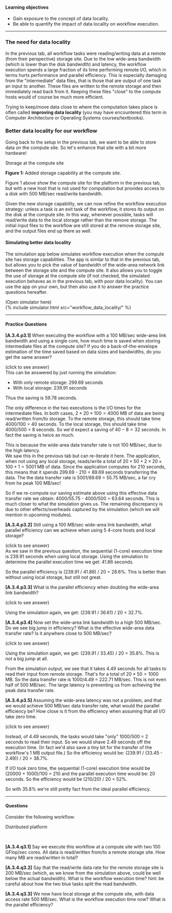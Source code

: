 
#### Learning objectives

  - Gain exposure to the concept of data locality.
  - Be able to quantify the impact of data locality on workflow execution.

---


### The need for data locality

In the previous tab, all workflow tasks were reading/writing  data at a
remote  (from their perspective) storage site. Due to the low wide-area
bandwidth  (which is lower than the disk bandwidth)  and latency, the
workflow execution spends a large fraction of its time performing remote
I/O, which in terms hurts performance and parallel efficiency. This is
especially damaging from the "intermediate" data files, that is those
that are output of one task an input to another.  These  files are
written  to the remote storage and then immediately read back from it. 
Keeping these files "close" to the compute hosts would of course be much
more efficient. 

Trying to keep/move data close to where the computation takes place is
often called **improving data locality**  (you may have encountered
this term in Computer Architecture or Operating Systems courses/textbooks). 


### Better data locality for our workflow

Going back to the setup in the previous tab, we want to be able to store
data on the compute site. So let's enhance that site with a bit more hardware!


<object class="figure" type="image/svg+xml" width="500" data="{{ site.baseurl }}/public/img/workflows/workflow_data_locality_platform_zoom.svg">Storage at the compute site</object>
<div class="caption"><strong>Figure 1:</strong> Added storage capability at the compute site.</div>

Figure 1 above show the compute site for the platform in the previous tab, but
with a new host that is not used for computation but provides access to a 
disk with 500 MB/sec read/write bandwidth.

Given the new storage capability, we can now refine the workflow execution
strategy: unless a task is an exit task of the workflow, it stores its output
on the disk at the compute site. In this way, whenever possible, tasks
will read/write data to the local storage rather than the remove storage. The
initial input files to the workflow are still stored at the remove storage site, 
and the output files end up there as well. 

#### Simulating better data locality

The simulation app below simulates workflow execution when the compute site
has storage capabilities. The app is similar to that in the previous
tab, but allows you to pick the
value of bandwidth of the wide-area network link between the storage site
and the compute site. It also allows you to toggle the use of storage at
the compute site (if not checked, the simulated execution behaves as in the
previous tab, with poor data locality). You can use the app on your own,
but then also use it to answer the practice questions hereafter.


<div class="ui accordion fluid app-ins">
  <div class="title">
    <i class="dropdown icon"></i>
    (Open simulator here)
  </div>
  <div markdown="0" class="ui segment content">
    {% include simulator.html src="workflow_data_locality/" %}
  </div>
</div>

---

####  Practice Questions

**[A.3.4.p3.1]** When executing the workflow with a 100 MB/sec wide-area link
bandwidth and using a single core, how much
time is saved when storing intermediate files at the compute site? If you 
do a back-of-the-envelope estimation of the time saved based on data sizes
and bandwidths, do you get the same answer? 

<div class="ui accordion fluid">
  <div class=" title">
    <i class="dropdown icon"></i>
    (click to see answer)
  </div>
  <div markdown="1" class="ui segment content">
This can be answered by just running the simulation:

  - With only remote storage: 299.69 seconds
  - With local storage: 239.91 seconds
  
Thus the saving is 59.78 seconds. 

The only  difference  in the two executions is the I/O times for the
intermediate files. In both cases, $2 \times 20 \times 100 = 4000$ MB
of data are being read/written from/to storage. To the remote storage, this
should  take time 4000/100 = 40 seconds. To the local storage, this 
should take time 4000/500  = 8 seconds.  So we'd  expect a saving of
$40 - 8 = 32$ seconds. In fact the saving is twice as much. 

This is because
the wide-area data transfer rate is not 100 MB/sec, due to the high latency.  
We saw this in the previous tab but can re-iterate it here. 
The application, when not using any local storage, reads/write a total  of
$20 \times 50 + 2 \times 20 \times 100 + 1 = 5001$ MB of data. Since the
application computes for 210 seconds, this means that it spends 299.69 - 210 = 89.69 seconds 
transferring the data. The the data transfer rate is 5001/89.69 = 55.75  MB/sec, a far cry
from he peak 100 MB/sec!  

So if we re-compute our saving estimate above using this effective data transfer
rate we obtain: 4000/55.75 - 4000/500 = 63.64 seconds. This is much closer to what
the simulation gives us. The remaining discrepancy is due to other effects/overheads 
captured by the simulation (which we will mention in upcoming modules).  
  
  </div>
</div>
<p></p>

**[A.3.4.p3.2]** Still using a 100 MB/sec wide-area link bandwidth, what parallel efficiency can we achieve when using 5 4-core hosts and local storage? 

<div class="ui accordion fluid">
  <div class=" title">
    <i class="dropdown icon"></i>
    (click to see answer)
  </div>
  <div markdown="1" class="ui segment content">
As we saw in the previous question, the sequential (1-core) execution time
is 239.91 seconds when using local storage. Using the simulation to determine
the parallel execution time we get: 41.86 seconds. 

So the parallel efficiency is (239.91 / 41.86) / 20 = 28.6%. This is better
than without using local storage, but still not great. 
   
  </div>
</div>
<p></p>


**[A.3.4.p3.3]**  What is the parallel efficiency when doubling the wide-area link bandwidth?
<div class="ui accordion fluid">
  <div class=" title">
    <i class="dropdown icon"></i>
    (click to see answer)
  </div>
  <div markdown="1" class="ui segment content">

Using the simulation again, we get: (239.91 / 36.61) / 20 = 32.7%. 
   
  </div>
</div>
<p></p>


**[A.3.4.p3.4]** Now set the wide-area link bandwidth to a high 500 MB/sec. Do we see big jump in
efficiency? What is the effective wide-area data transfer rate? Is it anywhere close to 500 MB/sec?
<div class="ui accordion fluid">
  <div class=" title">
    <i class="dropdown icon"></i>
    (click to see answer)
  </div>
  <div markdown="1" class="ui segment content">

Using the simulation again, we get: (239.91 / 33.45) / 20 = 35.8%.  This is *not*  a big
jump at all. 
   
From the simulation output, we see that it takes 4.49 seconds for all tasks to read their
input  from remote storage. That's for a total of $20\times 50 = 1000$ MB. So the data
transfer rate is 1000/4.49 = 222.71 MB/sec. This is not even half of 500 MB/sec. The large
latency is preventing us from achieving the peak data transfer rate.

  </div>
</div>
<p></p>

**[A.3.4.p3.5]** Assuming the wide-area latency was not a problem, and that we would
achieve 500 MB/sec data transfer rate, what would the parallel efficiency be?  How close
is it from the efficiency when assuming that all I/O take zero time. 
<div class="ui accordion fluid">
  <div class=" title">
    <i class="dropdown icon"></i>
    (click to see answer)
  </div>
  <div markdown="1" class="ui segment content">

Instead, of 4.49 seconds, the tasks would take "only" 1000/500 = 2 seconds to read their input.
So we would shave 2.49 seconds off the execution time. (In fact we'd also save a tiny bit 
for the transfer of the workflow's 1 MB output file.) So the efficiency would be: 
(239.91 / (33.45 - 2.49)) / 20 = 38.7%. 

If I/O took zero time, the sequential (1-core) execution time would be
(20000 +  1000)/100 = 210 and the parallel execution time would be: 20 seconds. 
So the efficiency would be (210/20) / 20 = 52%.  

So with 35.8% we're still pretty fact from the ideal parallel efficiency. 

  </div>
</div>
<p></p>


---

#### Questions

Consider  the following workflow:

<object class="figure" type="image/svg+xml" width="200" data="{{ site.baseurl }}/public/img/workflows/workflow_data_locality_question.svg">Distributed platform</object>

<p><br></p>

**[A.3.4.q3.1]** Say we execute this workflow at a compute site with 
two 100 GFlop/sec cores. All data is read/written from/to a remote
storage site. How many MB are read/written in total?

**[A.3.4.q3.2]** Say that the read/write data rate for the remote storage
site is 200 MB/sec (which, as we know from
the simulation above, could be well below the actual bandwidth). What is the
workflow execution time? hint: be careful about how the two blue tasks split the
read bandwidth.

**[A.3.4.q3.3]** We now have local storage at the compute site, with data
access rate 500 MB/sec. What is the workflow execution time now? What is the
parallel efficiency? 





